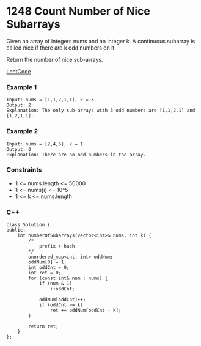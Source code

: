 # 1248 Count Number of Nice Subarrays

Given an array of integers nums and an integer k. A continuous subarray is called nice if there are k odd numbers on it.

Return the number of nice sub-arrays.
 
[LeetCode](https://leetcode.cn/problems/count-number-of-nice-subarrays/)

### Example 1

```
Input: nums = [1,1,2,1,1], k = 3
Output: 2
Explanation: The only sub-arrays with 3 odd numbers are [1,1,2,1] and [1,2,1,1].
```

### Example 2

```
Input: nums = [2,4,6], k = 1
Output: 0
Explanation: There are no odd numbers in the array.
```

### Constraints

* 1 <= nums.length <= 50000
* 1 <= nums[i] <= 10^5
* 1 <= k <= nums.length

### C++ 

```
class Solution {
public:
    int numberOfSubarrays(vector<int>& nums, int k) {
        /*
            prefix + hash
        */
        unordered_map<int, int> oddNum;
        oddNum[0] = 1;
        int oddCnt = 0;
        int ret = 0;
        for (const int& num : nums) {
            if (num & 1) 
                ++oddCnt;
            
            oddNum[oddCnt]++;
            if (oddCnt >= k)
                ret += oddNum[oddCnt - k];
        }
        
        return ret;
    }
};
```